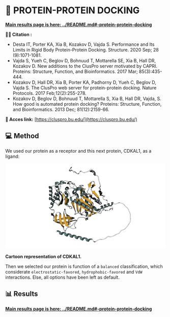 # 🔨 PROTEIN-PROTEIN DOCKING

**[Main results page is here: ../README.md#-protein-protein-docking](../README.md#-protein-protein-docking)**

**🕵️‍♂️ Citation :**
- Desta IT, Porter KA, Xia B, Kozakov D, Vajda S. Performance and Its Limits in Rigid Body Protein-Protein Docking. Structure. 2020 Sep; 28 (9):1071-1081.
- Vajda S, Yueh C, Beglov D, Bohnuud T, Mottarella SE, Xia B, Hall DR, Kozakov D. New additions to the ClusPro server motivated by CAPRI. Proteins: Structure, Function, and Bioinformatics. 2017 Mar; 85(3):435-444.
- Kozakov D, Hall DR, Xia B, Porter KA, Padhorny D, Yueh C, Beglov D, Vajda S. The ClusPro web server for protein-protein docking. Nature Protocols. 2017 Feb;12(2):255-278.
- Kozakov D, Beglov D, Bohnuud T, Mottarella S, Xia B, Hall DR, Vajda, S. How good is automated protein docking? Proteins: Structure, Function, and Bioinformatics. 2013 Dec; 81(12):2159-66.

**🔗 Acces link:** [https://cluspro.bu.edu/](https://cluspro.bu.edu/)

## 💻 Method

We used our protein as a receptor and this next protein, CDKAL1, as a ligand:

![Q5VV42.png](Q5VV42.png)

**Cartoon representation of CDKAL1.**

Then we selected our protein is function of a `balanced` classification, which considerate `electrostatic-favored`, `hydrophobic-favored` and `VdW` interactions. Else, all options have been left as default.

## 📊 Results

**[Main results page is here: ../README.md#-protein-protein-docking](../README.md#-protein-protein-docking)**
